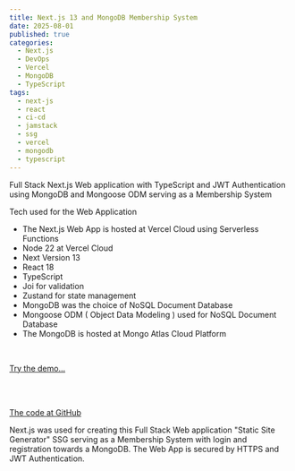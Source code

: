 ```yaml
---
title: Next.js 13 and MongoDB Membership System  
date: 2025-08-01
published: true
categories:
  - Next.js
  - DevOps
  - Vercel
  - MongoDB
  - TypeScript
tags:
  - next-js
  - react
  - ci-cd
  - jamstack
  - ssg
  - vercel
  - mongodb
  - typescript
---
```

Full Stack Next.js Web application with TypeScript and JWT Authentication using MongoDB and Mongoose ODM serving as a Membership System

Tech used for the Web Application

- The Next.js Web App is hosted at Vercel Cloud using Serverless Functions
- Node 22 at Vercel Cloud
- Next Version 13
- React 18
- TypeScript
- Joi for validation
- Zustand for state management
- MongoDB was the choice of NoSQL Document Database
- Mongoose ODM ( Object Data Modeling ) used for NoSQL Document Database
- The MongoDB is hosted at Mongo Atlas Cloud Platform

<br />

<a href="https://next-js-jwt-auth-mongodb.vercel.app/" target="_blank">Try the demo...</a>

<br /><br />

<a href="https://github.com/persteenolsen/next-js-jwt-auth-mongodb" target="_blank">The code at GitHub</a>

Next.js was used for creating this Full Stack Web application "Static Site Generator" SSG serving as a Membership System with login and registration towards a MongoDB. The Web App is secured by HTTPS and JWT Authentication.
